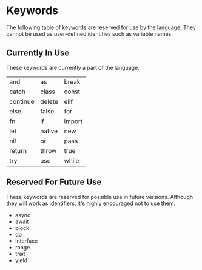 # Keywords

The following table of keywords are reserved for use by the language.
They cannot be used as user-defined identifies such as variable names.

## Currently In Use

These keywords are currently a part of the language.

|          |        |        |
|----------|--------|--------|
| and      | as     | break  |
| catch    | class  | const  |
| continue | delete | elif   |
| else     | false  | for    |
| fn       | if     | import |
| let      | native | new    |
| nil      | or     | pass   |
| return   | throw  | true   |
| try      | use    | while  |

## Reserved For Future Use

These keywords are reserved for possible use in future versions.
Although they will work as identifiers, it's highly encouraged not to use them.

- async
- await
- block
- do
- interface
- range
- trait
- yield
